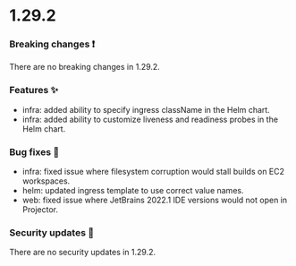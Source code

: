 # 1.29.2

### Breaking changes ❗

There are no breaking changes in 1.29.2.

### Features ✨

- infra: added ability to specify ingress className in the Helm chart.
- infra: added ability to customize liveness and readiness probes in the Helm
  chart.

### Bug fixes 🐛

- infra: fixed issue where filesystem corruption would stall builds on EC2
  workspaces.
- helm: updated ingress template to use correct value names.
- web: fixed issue where JetBrains 2022.1 IDE versions would not open in Projector.

### Security updates 🔐

There are no security updates in 1.29.2.
